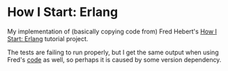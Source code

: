 # How I Start: Erlang

My implementation of (basically copying code from) Fred Hebert's
[How I Start: Erlang](http://www.howistart.org/posts/erlang/1)
tutorial project.

The tests are failing to run properly, but I get the same output
when using Fred's [code](https://github.com/ferd/howistart-erlang1-code)
as well, so perhaps it is caused by some version dependency.
